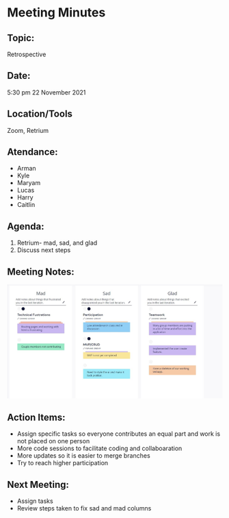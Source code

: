 # Meeting Minutes</h1>

## Topic: 
Retrospective

## Date:
5:30 pm
22 November 2021 

## Location/Tools
Zoom, Retrium

## Atendance:
- Arman
- Kyle
- Maryam
- Lucas
- Harry
- Caitlin

##  Agenda:

1. Retrium- mad, sad, and glad
2. Discuss next steps

##  Meeting Notes: 
![reto pic](https://github.com/cse110-fa21-group26/cse110-fa21-group26/blob/main/admin/misc/retroPic.JPG)
  
## Action Items:
- Assign specific tasks so everyone contributes an equal part and work is not placed on one person
- More code sessions to facilitate coding and collaboaration
- More updates so it is easier to merge branches 
- Try to reach higher participation

## Next Meeting:
- Assign tasks 
- Review steps taken to fix sad and mad columns
